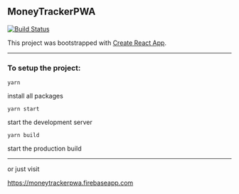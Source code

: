 ## MoneyTrackerPWA 

[![Build Status](https://travis-ci.com/onkelsmo/MoneyTrackerPWA.svg?branch=master)](https://travis-ci.com/onkelsmo/MoneyTrackerPWA)

This project was bootstrapped with [Create React App](https://github.com/facebookincubator/create-react-app).

--- 

### To setup the project:

```yarn```

install all packages

```yarn start```

start the development server

```yarn build```

start the production build

---

or just visit

https://moneytrackerpwa.firebaseapp.com

